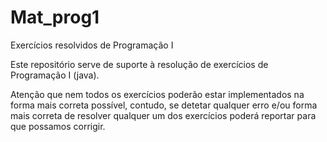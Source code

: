 # Mat_prog1
Exercícios resolvidos de Programação I

Este repositório serve de suporte à resolução de exercícios de Programação I (java).

Atenção que nem todos os exercícios poderão estar implementados na forma mais correta possível, contudo, se detetar qualquer erro e/ou forma mais correta de resolver qualquer um dos exercícios poderá reportar para que possamos corrigir.
